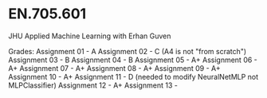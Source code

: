 # EN.705.601
JHU Applied Machine Learning with Erhan Guven

Grades:
Assignment 01 - A
Assignment 02 - C (A4 is not "from scratch")
Assignment 03 - B
Assignment 04 - B
Assignment 05 - A+
Assignment 06 - A+
Assignment 07 - A+
Assignment 08 - A+
Assignment 09 - A+
Assignment 10 - A+
Assignment 11 - D (needed to modify NeuralNetMLP not MLPClassifier)
Assignment 12 - A+
Assignment 13 - 
